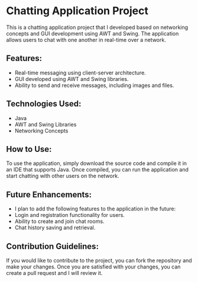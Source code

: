 # Chatting Application Project
This is a chatting application project that I developed based on networking concepts and GUI development using AWT and Swing. The application allows users to chat with one another in real-time over a network.

## Features:
* Real-time messaging using client-server architecture.
* GUI developed using AWT and Swing libraries.
* Ability to send and receive messages, including images and files.

 ## Technologies Used:
* Java
* AWT and Swing Libraries
* Networking Concepts

## How to Use:
To use the application, simply download the source code and compile it in an IDE that supports Java. Once compiled, you can run the application and start chatting with other users on the network.

## Future Enhancements:
* I plan to add the following features to the application in the future:
* Login and registration functionality for users.
* Ability to create and join chat rooms.
* Chat history saving and retrieval.

## Contribution Guidelines:
If you would like to contribute to the project, you can fork the repository and make your changes. Once you are satisfied with your changes, you can create a pull request and I will review it.
